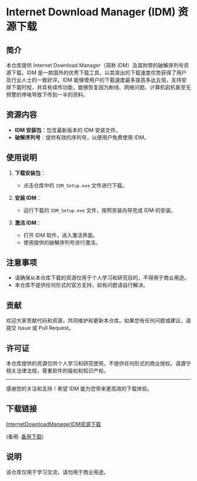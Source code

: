 # Internet Download Manager (IDM) 资源下载

## 简介

本仓库提供 Internet Download Manager（简称 IDM）及其附带的破解序列号资源下载。IDM 是一款国外的优秀下载工具，以其突出的下载速度优势获得了用户及行业人士的一致好评。IDM 能够使用户的下载速度最多提高多达五倍，支持安排下载时程，并具有续传功能，能够恢复因为断线、网络问题、计算机宕机甚至无预警的停电导致下传到一半的资料。

## 资源内容

- **IDM 安装包**：包含最新版本的 IDM 安装文件。
- **破解序列号**：提供有效的序列号，以便用户免费使用 IDM。

## 使用说明

1. **下载安装包**：
   - 点击仓库中的 `IDM_Setup.exe` 文件进行下载。

2. **安装 IDM**：
   - 运行下载的 `IDM_Setup.exe` 文件，按照安装向导完成 IDM 的安装。

3. **激活 IDM**：
   - 打开 IDM 软件，进入激活界面。
   - 使用提供的破解序列号进行激活。

## 注意事项

- 请确保从本仓库下载的资源仅用于个人学习和研究目的，不得用于商业用途。
- 本仓库不提供任何形式的官方支持，如有问题请自行解决。

## 贡献

欢迎大家贡献代码和资源，共同维护和更新本仓库。如果您有任何问题或建议，请提交 Issue 或 Pull Request。

## 许可证

本仓库提供的资源仅供个人学习和研究使用，不提供任何形式的商业授权。请遵守相关法律法规，尊重软件的版权和知识产权。

---

感谢您的关注和支持！希望 IDM 能为您带来更高效的下载体验。

## 下载链接
[InternetDownloadManagerIDM资源下载](https://pan.quark.cn/s/e8b307ee9d29) 

(备用: [备用下载](https://pan.baidu.com/s/1M_BTYWlgxClpKEut5Uycqw?pwd=1234))

## 说明

该仓库仅用于学习交流，请勿用于商业用途。
